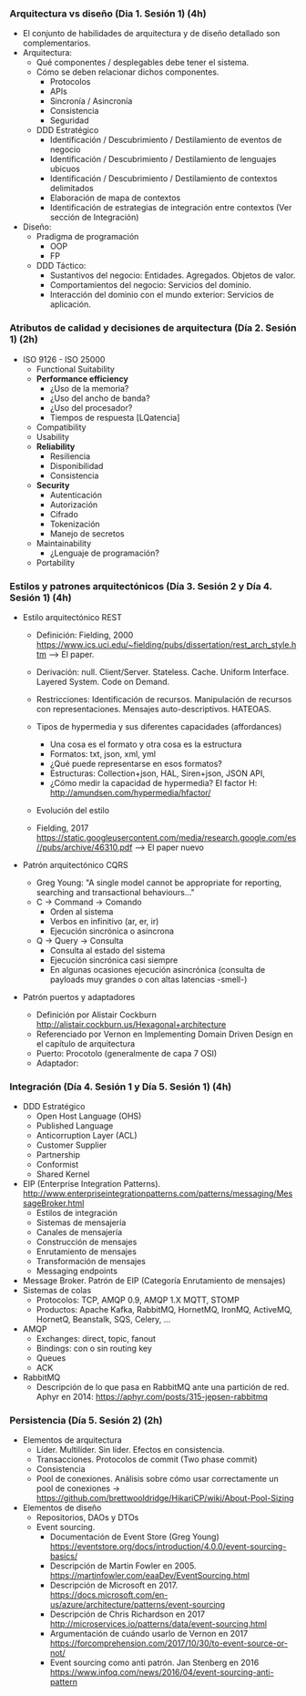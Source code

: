 ### Arquitectura vs diseño (Dia 1. Sesión 1) (4h)
- El conjunto de habilidades de arquitectura y de diseño detallado son complementarios.
- Arquitectura: 
	- Qué componentes / desplegables debe tener el sistema.
	- Cómo se deben relacionar dichos componentes.
		- Protocolos 
		- APIs
		- Sincronía / Asincronía
		- Consistencia
		- Seguridad
	- DDD Estratégico
		- Identificación / Descubrimiento / Destilamiento de eventos de negocio
		- Identificación / Descubrimiento / Destilamiento de lenguajes ubicuos
		- Identificación / Descubrimiento / Destilamiento de contextos delimitados
		- Elaboración de mapa de contextos
		- Identificación de estrategias de integración entre contextos (Ver sección de Integración)
- Diseño:
	- Pradigma de programación
		- OOP
		- FP
	- DDD Táctico:
		- Sustantivos del negocio: Entidades. Agregados. Objetos de valor.
		- Comportamientos del negocio: Servicios del dominio.
		- Interacción del dominio con el mundo exterior: Servicios de aplicación.

### Atributos de calidad y decisiones de arquitectura (Día 2. Sesión 1) (2h)
- ISO 9126 - ISO 25000
	- Functional Suitability
	- **Performance efficiency**
		- ¿Uso de la memoria?
		- ¿Uso del ancho de banda?
		- ¿Uso del procesador?
		- Tiempos de respuesta [LQatencia]
	- Compatibility
	- Usability
	- **Reliability**
		- Resiliencia
		- Disponibilidad
		- Consistencia
	- **Security**
		- Autenticación
		- Autorización
		- Cifrado
		- Tokenización
		- Manejo de secretos
	- Maintainability
		- ¿Lenguaje de programación?
	- Portability

### Estilos y patrones arquitectónicos (Día 3. Sesión 2 y  Día 4. Sesión 1) (4h)
- Estilo arquitectónico REST
	- Definición: Fielding, 2000 https://www.ics.uci.edu/~fielding/pubs/dissertation/rest_arch_style.htm --> El paper.
	- Derivación: null. Client/Server. Stateless. Cache. Uniform Interface. Layered System. Code on Demand. 
	- Restricciones: Identificación de recursos. Manipulación de recursos con representaciones. Mensajes auto-descriptivos. HATEOAS.

	- Tipos de hypermedia y sus diferentes capacidades (affordances)
		- Una cosa es el formato y otra cosa es la estructura
		- Formatos: txt, json, xml, yml
		- ¿Qué puede representarse en esos formatos? 
		- Estructuras: Collection+json, HAL, Siren+json, JSON API, 
		- ¿Cómo medir la capacidad de hypermedia? El factor H: http://amundsen.com/hypermedia/hfactor/ 

	- Evolución del estilo
	- Fielding, 2017 https://static.googleusercontent.com/media/research.google.com/es//pubs/archive/46310.pdf --> El paper nuevo

- Patrón arquitectónico CQRS
	- Greg Young: "A single model cannot be appropriate for reporting, searching and transactional behaviours…" 
	- C -> Command -> Comando
		- Orden al sistema
		- Verbos en infinitivo (ar, er, ir)
		- Ejecución sincrónica o asíncrona
	- Q -> Query -> Consulta
		- Consulta al estado del sistema
		- Ejecucíón sincrónica casi siempre
		- En algunas ocasiones ejecución asincrónica (consulta de payloads muy grandes o con altas latencias -smell-)

- Patrón puertos y adaptadores
	- Definición por Alistair Cockburn http://alistair.cockburn.us/Hexagonal+architecture
	- Referenciado por Vernon en Implementing Domain Driven Design en el capítulo de arquitectura
	- Puerto: Procotolo (generalmente de capa 7 OSI)
	- Adaptador: 

### Integración (Día 4. Sesión 1 y Día 5. Sesión 1) (4h)

- DDD Estratégico
	- Open Host Language (OHS)
	- Published Language
	- Anticorruption Layer (ACL)
	- Customer Supplier
	- Partnership
	- Conformist
	- Shared Kernel
- EIP (Enterprise Integration Patterns). http://www.enterpriseintegrationpatterns.com/patterns/messaging/MessageBroker.html
	- Estilos de integración
	- Sistemas de mensajería
	- Canales de mensajería
	- Construcción de mensajes
	- Enrutamiento de mensajes
	- Transformación de mensajes
	- Messaging endpoints
- Message Broker. Patrón de EIP (Categoría Enrutamiento de mensajes)
- Sistemas de colas
	- Protocolos: TCP, AMQP 0.9, AMQP 1.X MQTT, STOMP
	- Productos: Apache Kafka, RabbitMQ, HornetMQ, IronMQ, ActiveMQ, HornetQ, Beanstalk, SQS, Celery, ...
- AMQP
	- Exchanges: direct, topic, fanout
	- Bindings: con o sin routing key
	- Queues
	- ACK
- RabbitMQ
	- Descripción de lo que pasa en RabbitMQ ante una partición de red. Aphyr en 2014: https://aphyr.com/posts/315-jepsen-rabbitmq

### Persistencia (Día 5. Sesión 2) (2h)

- Elementos de arquitectura
	- Líder. Multilíder. Sin líder. Efectos en consistencia.
	- Transacciones. Protocolos de commit (Two phase commit)
	- Consistencia
	- Pool de conexiones. Análisis sobre cómo usar correctamente un pool de conexiones -> https://github.com/brettwooldridge/HikariCP/wiki/About-Pool-Sizing
- Elementos de diseño
	- Repositorios, DAOs y DTOs
	- Event sourcing.
		- Documentación de Event Store (Greg Young) https://eventstore.org/docs/introduction/4.0.0/event-sourcing-basics/
		- Descripción de Martin Fowler en 2005. https://martinfowler.com/eaaDev/EventSourcing.html
		- Descripción de Microsoft en 2017. https://docs.microsoft.com/en-us/azure/architecture/patterns/event-sourcing
		- Descripción de Chris Richardson en 2017 http://microservices.io/patterns/data/event-sourcing.html
		- Argumentación de cuándo usarlo de Vernon en 2017 https://forcomprehension.com/2017/10/30/to-event-source-or-not/
		- Event sourcing como anti patrón. Jan Stenberg en 2016 https://www.infoq.com/news/2016/04/event-sourcing-anti-pattern
		

